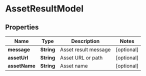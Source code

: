 
# AssetResultModel

## Properties
Name | Type | Description | Notes
------------ | ------------- | ------------- | -------------
**message** | **String** | Asset result message |  [optional]
**assetUrl** | **String** | Asset URL or path |  [optional]
**assetName** | **String** | Asset name |  [optional]



